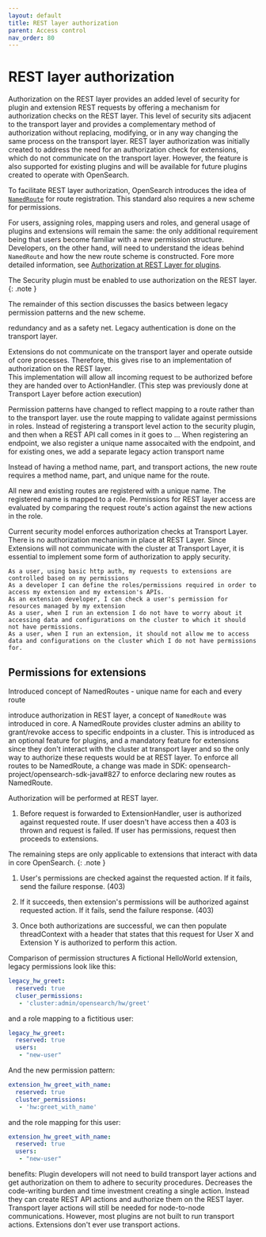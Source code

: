 ```yaml
---
layout: default
title: REST layer authorization
parent: Access control
nav_order: 80
---
```


# REST layer authorization

Authorization on the REST layer provides an added level of security for plugin and extension REST requests by offering a mechanism for authorization checks on the REST layer. This level of security sits adjacent to the transport layer and provides a complementary method of authorization without replacing, modifying, or in any way changing the same process on the transport layer. REST layer authorization was initially created to address the need for an authorization check for extensions, which do not communicate on the transport layer. However, the feature is also supported for existing plugins and will be available for future plugins created to operate with OpenSearch.

To facilitate REST layer authorization, OpenSearch introduces the idea of [`NamedRoute`](https://github.com/opensearch-project/OpenSearch/blob/main/server/src/main/java/org/opensearch/rest/NamedRoute.java) for route registration. This standard also requires a new scheme for permissions.

For users, assigning roles, mapping users and roles, and general usage of plugins and extensions will remain the same: the only additional requirement being that users become familiar with a new permission structure. Developers, on the other hand, will need to understand the ideas behind `NamedRoute` and how the new route scheme is constructed. Fore more detailed information, see [Authorization at REST Layer for plugins](https://github.com/opensearch-project/security/blob/main/REST_AUTHZ_FOR_PLUGINS.md#authorization-at-rest-layer-for-plugins).

The Security plugin must be enabled to use authorization on the REST layer.
{: .note }

The remainder of this section discusses the basics between legacy permission patterns and the new scheme.   

redundancy and as a safety net. Legacy authentication is done on the transport layer.

Extensions  do not communicate on the transport layer and operate outside of core processes. Therefore, this gives rise to an implementation of authorization on the REST layer.  
This implementation will allow all incoming request to be authorized before they are handed over to ActionHandler. (This step was previously done at Transport Layer before action execution)

Permission patterns have changed to reflect mapping to a route rather than to the transport layer. use the route mapping to validate against permissions in roles. Instead of registering a transport level action to the security plugin, and then when a REST API call comes in it goes to ... When registering an endpoint, we also register a unique name assocaited with the endpoint, and for existing ones, we add a separate legacy action transport name

Instead of having a method name, part, and transport actions, the new route requires a method name, part, and unique name for the route. 

All new and existing routes are registered with a unique name.
The registered name is mapped to a role.
Permissions for REST layer access are evaluated by comparing the request route's action against the new actions in the role.

Current security model enforces authorization checks at Transport Layer. There is no authorization mechanism in place at REST Layer. Since Extensions will not communicate with the cluster at Transport Layer, it is essential to implement some form of authorization to apply security.

    As a user, using basic http auth, my requests to extensions are controlled based on my permissions
    As a developer I can define the roles/permissions required in order to access my extension and my extension's APIs.
    As an extension developer, I can check a user's permission for resources managed by my extension
    As a user, when I run an extension I do not have to worry about it accessing data and configurations on the cluster to which it should not have permissions.
    As a user, when I run an extension, it should not allow me to access data and configurations on the cluster which I do not have permissions for.


## Permissions for extensions

Introduced concept of NamedRoutes - unique name for each and every route

 introduce authorization in REST layer, a concept of `NamedRoute` was introduced in core. A NamedRoute provides cluster admins an ability to grant/revoke access to specific endpoints in a cluster. This is introduced as an optional feature for plugins, and a mandatory feature for extensions since they don't interact with the cluster at transport layer and so the only way to authorize these requests would be at REST layer. To enforce all routes to be NamedRoute, a change was made in SDK: opensearch-project/opensearch-sdk-java#827 to enforce declaring new routes as NamedRoute.

 Authorization will be performed at REST layer.

1. Before request is forwarded to ExtensionHandler, user is authorized against requested route. If user doesn't have access then a 403 is thrown and request is failed. If user has permissions, request then proceeds to extensions.

  The remaining steps are only applicable to extensions that interact with data in core OpenSearch.
  {: .note }

1. User's permissions are checked against the requested action. If it fails, send the failure response. (403)

1. If it succeeds, then extension's permissions will be authorized against requested action. If it fails, send the failure response. (403)

1. Once both authorizations are successful, we can then populate threadContext with a header that states that this request for User X and Extension Y is authorized to perform this action.


Comparison of permission structures
A fictional HelloWorld extension, legacy permissions look like this:

```yml
legacy_hw_greet:
  reserved: true
  cluser_permissions:
   - 'cluster:admin/opensearch/hw/greet'
```

and a role mapping to a fictitious user:

```yml
legacy_hw_greet:
  reserved: true
  users:
   - "new-user"
```
And the new permission pattern:

```yml
extension_hw_greet_with_name:
  reserved: true
  cluster_permissions:
   - 'hw:greet_with_name'
```
and the role mapping for this user:

```yml
extension_hw_greet_with_name:
  reserved: true
  users:
   - "new-user"
```

benefits:
Plugin developers will not need to build transport layer actions and get authorization on them to adhere to security procedures. Decreases the code-writing burden and time investment creating a single action. Instead they can create REST API actions and authorize them on the REST layer.
Transport layer actions will still be needed for node-to-node communications. However, most plugins are not built to run transport actions.
Extensions don't ever use transport actions.

